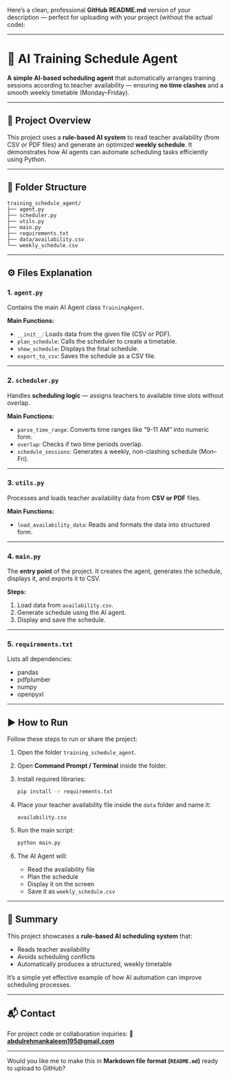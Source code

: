 Here’s a clean, professional **GitHub README.md** version of your description — perfect for uploading with your project (without the actual code):

---

# 🧠 AI Training Schedule Agent

**A simple AI-based scheduling agent** that automatically arranges training sessions according to teacher availability — ensuring **no time clashes** and a smooth weekly timetable (Monday–Friday).

---

## 📘 Project Overview

This project uses a **rule-based AI system** to read teacher availability (from CSV or PDF files) and generate an optimized **weekly schedule**.
It demonstrates how AI agents can automate scheduling tasks efficiently using Python.

---

## 📂 Folder Structure

```
training_schedule_agent/
├── agent.py
├── scheduler.py
├── utils.py
├── main.py
├── requirements.txt
├── data/availability.csv
└── weekly_schedule.csv
```

---

## ⚙️ Files Explanation

### 1. `agent.py`

Contains the main AI Agent class `TrainingAgent`.

**Main Functions:**

* `__init__`: Loads data from the given file (CSV or PDF).
* `plan_schedule`: Calls the scheduler to create a timetable.
* `show_schedule`: Displays the final schedule.
* `export_to_csv`: Saves the schedule as a CSV file.

---

### 2. `scheduler.py`

Handles **scheduling logic** — assigns teachers to available time slots without overlap.

**Main Functions:**

* `parse_time_range`: Converts time ranges like “9-11 AM” into numeric form.
* `overlap`: Checks if two time periods overlap.
* `schedule_sessions`: Generates a weekly, non-clashing schedule (Mon–Fri).

---

### 3. `utils.py`

Processes and loads teacher availability data from **CSV or PDF** files.

**Main Functions:**

* `load_availability_data`: Reads and formats the data into structured form.

---

### 4. `main.py`

The **entry point** of the project.
It creates the agent, generates the schedule, displays it, and exports it to CSV.

**Steps:**

1. Load data from `availability.csv`.
2. Generate schedule using the AI agent.
3. Display and save the schedule.

---

### 5. `requirements.txt`

Lists all dependencies:

* pandas
* pdfplumber
* numpy
* openpyxl

---

## ▶️ How to Run

Follow these steps to run or share the project:

1. Open the folder `training_schedule_agent`.
2. Open **Command Prompt / Terminal** inside the folder.
3. Install required libraries:

   ```bash
   pip install -r requirements.txt
   ```
4. Place your teacher availability file inside the `data` folder and name it:

   ```
   availability.csv
   ```
5. Run the main script:

   ```bash
   python main.py
   ```
6. The AI Agent will:

   * Read the availability file
   * Plan the schedule
   * Display it on the screen
   * Save it as `weekly_schedule.csv`

---

## 🧩 Summary

This project showcases a **rule-based AI scheduling system** that:

* Reads teacher availability
* Avoids scheduling conflicts
* Automatically produces a structured, weekly timetable

It’s a simple yet effective example of how AI automation can improve scheduling processes.

---

## 📬 Contact

For project code or collaboration inquiries:
📧 **[abdulrehmankaleem195@gmail.com](mailto:abdulrehmankaleem195@gmail.com)**

---

Would you like me to make this in **Markdown file format (`README.md`)** ready to upload to GitHub?
